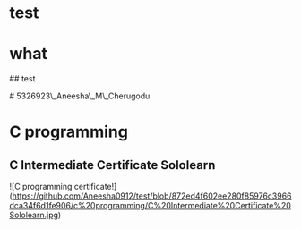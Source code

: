 # test
# what
\## test

\# 5326923\\\_Aneesha\\\_M\\\_Cherugodu

# C programming 

## C Intermediate Certificate Sololearn 
!\[C programming certificate!](https://github.com/Aneesha0912/test/blob/872ed4f602ee280f85976c3966dca34f6d1fe906/c%20programming/C%20Intermediate%20Certificate%20Sololearn.jpg)

